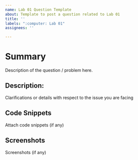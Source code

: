 ```yaml
---
name: Lab 01 Question Template
about: Template to post a question related to Lab 01
title: ''
labels: ":computer: Lab 01"
assignees: ''

---
```


# Summary

Description of the question / problem here. 

## Description:

Clarifications or details with respect to the issue you are facing 

## Code Snippets 

Attach code snippets (if any) 

## Screenshots

Screenshots (if any)
